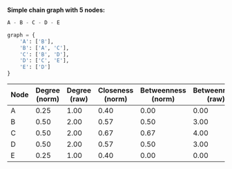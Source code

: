 **Simple chain graph with 5 nodes:**

```py
A - B - C - D - E

graph = {
    'A': ['B'],
    'B': ['A', 'C'],
    'C': ['B', 'D'],
    'D': ['C', 'E'],
    'E': ['D']
}
```

| Node | Degree (norm) | Degree (raw) | Closeness (norm) | Betweenness (norm) | Betweenness (raw) |
| ---- | ------------- | ------------ | ---------------- | ------------------ | ----------------- |
| A    | 0.25          | 1.00         | 0.40             | 0.00               | 0.00              |
| B    | 0.50          | 2.00         | 0.57             | 0.50               | 3.00              |
| C    | 0.50          | 2.00         | 0.67             | 0.67               | 4.00              |
| D    | 0.50          | 2.00         | 0.57             | 0.50               | 3.00              |
| E    | 0.25          | 1.00         | 0.40             | 0.00               | 0.00              |
